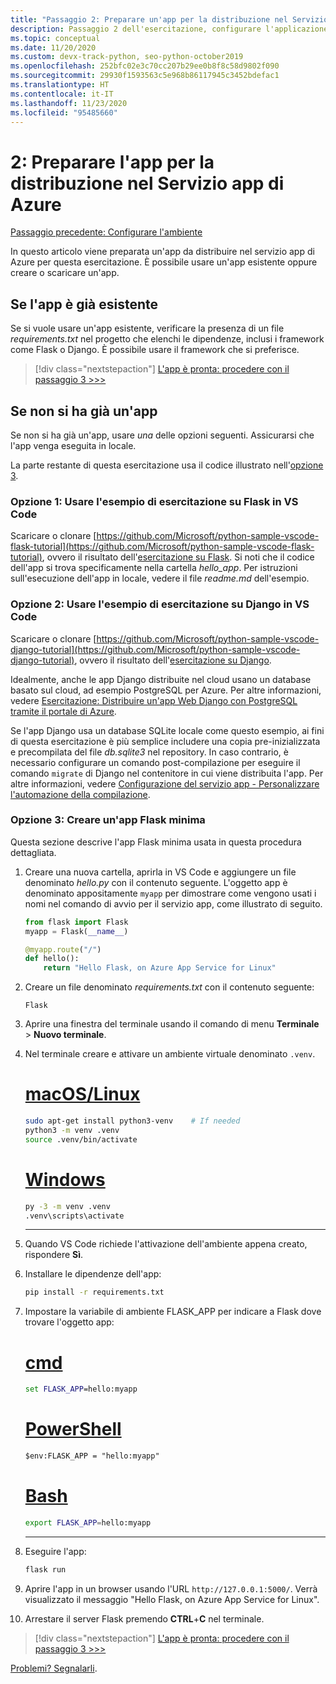 ```yaml
---
title: "Passaggio 2: Preparare un'app per la distribuzione nel Servizio app Azure in Linux da Visual Studio Code"
description: Passaggio 2 dell'esercitazione, configurare l'applicazione
ms.topic: conceptual
ms.date: 11/20/2020
ms.custom: devx-track-python, seo-python-october2019
ms.openlocfilehash: 252bfc02e3c70cc207b29ee0b8f8c58d9802f090
ms.sourcegitcommit: 29930f1593563c5e968b86117945c3452bdefac1
ms.translationtype: HT
ms.contentlocale: it-IT
ms.lasthandoff: 11/23/2020
ms.locfileid: "95485660"
---
```

# <a name="2-prepare-your-app-for-deployment-to-azure-app-service"></a>2: Preparare l'app per la distribuzione nel Servizio app di Azure

[Passaggio precedente: Configurare l'ambiente](tutorial-deploy-app-service-on-linux-01.md)

In questo articolo viene preparata un'app da distribuire nel servizio app di Azure per questa esercitazione. È possibile usare un'app esistente oppure creare o scaricare un'app.

## <a name="if-you-already-have-an-app"></a>Se l'app è già esistente

Se si vuole usare un'app esistente, verificare la presenza di un file *requirements.txt* nel progetto che elenchi le dipendenze, inclusi i framework come Flask o Django. È possibile usare il framework che si preferisce.

> [!div class="nextstepaction"]
> [L'app è pronta: procedere con il passaggio 3 >>>](tutorial-deploy-app-service-on-linux-03.md)

## <a name="if-you-dont-already-have-an-app"></a>Se non si ha già un'app

Se non si ha già un'app, usare *una* delle opzioni seguenti. Assicurarsi che l'app venga eseguita in locale.

La parte restante di questa esercitazione usa il codice illustrato nell'[opzione 3](#option-3-create-a-minimal-flask-app).

### <a name="option-1-use-the-vs-code-flask-tutorial-sample"></a>Opzione 1: Usare l'esempio di esercitazione su Flask in VS Code

Scaricare o clonare [https://github.com/Microsoft/python-sample-vscode-flask-tutorial](https://github.com/Microsoft/python-sample-vscode-flask-tutorial), ovvero il risultato dell'[esercitazione su Flask](https://code.visualstudio.com/docs/python/tutorial-flask). Si noti che il codice dell'app si trova specificamente nella cartella *hello_app*. Per istruzioni sull'esecuzione dell'app in locale, vedere il file *readme.md* dell'esempio.

### <a name="option-2-use-the-vs-code-django-tutorial-sample"></a>Opzione 2: Usare l'esempio di esercitazione su Django in VS Code

Scaricare o clonare [https://github.com/Microsoft/python-sample-vscode-django-tutorial](https://github.com/Microsoft/python-sample-vscode-django-tutorial), ovvero il risultato dell'[esercitazione su Django](https://code.visualstudio.com/docs/python/tutorial-django).

Idealmente, anche le app Django distribuite nel cloud usano un database basato sul cloud, ad esempio PostgreSQL per Azure. Per altre informazioni, vedere [Esercitazione: Distribuire un'app Web Django con PostgreSQL tramite il portale di Azure](tutorial-python-postgresql-app-portal.md).

Se l'app Django usa un database SQLite locale come questo esempio, ai fini di questa esercitazione è più semplice includere una copia pre-inizializzata e precompilata del file *db.sqlite3* nel repository. In caso contrario, è necessario configurare un comando post-compilazione per eseguire il comando `migrate` di Django nel contenitore in cui viene distribuita l'app. Per altre informazioni, vedere [Configurazione del servizio app - Personalizzare l'automazione della compilazione](/app-service/configure-language-python#customize-build-automation).

### <a name="option-3-create-a-minimal-flask-app"></a>Opzione 3: Creare un'app Flask minima

Questa sezione descrive l'app Flask minima usata in questa procedura dettagliata.

1. Creare una nuova cartella, aprirla in VS Code e aggiungere un file denominato *hello.py* con il contenuto seguente. L'oggetto app è denominato appositamente `myapp` per dimostrare come vengono usati i nomi nel comando di avvio per il servizio app, come illustrato di seguito.

    ```python
    from flask import Flask
    myapp = Flask(__name__)

    @myapp.route("/")
    def hello():
        return "Hello Flask, on Azure App Service for Linux"
    ```

1. Creare un file denominato *requirements.txt* con il contenuto seguente:

    ```text
    Flask
    ```

1. Aprire una finestra del terminale usando il comando di menu **Terminale** > **Nuovo terminale**.

1. Nel terminale creare e attivare un ambiente virtuale denominato `.venv`. 

    # <a name="macoslinux"></a>[macOS/Linux](#tab/linux)

    ```bash
    sudo apt-get install python3-venv    # If needed
    python3 -m venv .venv
    source .venv/bin/activate
    ```

    # <a name="windows"></a>[Windows](#tab/windows)

    ```cmd
    py -3 -m venv .venv
    .venv\scripts\activate
    ```

    ---

1. Quando VS Code richiede l'attivazione dell'ambiente appena creato, rispondere **Sì**.

1. Installare le dipendenze dell'app:

    ```cmd
    pip install -r requirements.txt
    ```

1. Impostare la variabile di ambiente FLASK_APP per indicare a Flask dove trovare l'oggetto app:

    # <a name="cmd"></a>[cmd](#tab/cmd)

    ```cmd
    set FLASK_APP=hello:myapp
    ```

    # <a name="powershell"></a>[PowerShell](#tab/powershell)

    ```ps
    $env:FLASK_APP = "hello:myapp"
    ```

   # <a name="bash"></a>[Bash](#tab/bash)

    ```bash
    export FLASK_APP=hello:myapp
    ```

    ---

1. Eseguire l'app:

    ```cmd
    flask run
    ```

1. Aprire l'app in un browser usando l'URL `http://127.0.0.1:5000/`. Verrà visualizzato il messaggio "Hello Flask, on Azure App Service for Linux".

1. Arrestare il server Flask premendo **CTRL**+**C** nel terminale.

> [!div class="nextstepaction"]
> [L'app è pronta: procedere con il passaggio 3 >>>](tutorial-deploy-app-service-on-linux-03.md)

[Problemi? Segnalarli](https://aka.ms/FlaskVSCQuickstartHelp).
